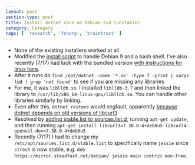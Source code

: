 ```yaml
---
layout: post
section-type: post
title: Install dotnet core on Debian sid (unstable) 
category: Category
tags: [ 'research', 'fsharp', 'braintrust' ]
---
```

- None of the existing installers worked at all
- Modified the [install script](https://gist.github.com/aolney/8d951cc15692e772e0ace8e27800555a) to handle Debian 9 and a bash shell. I've also recently (7/17) had luck with the bundled version [with instructions for linux here](https://www.microsoft.com/net/core#linuxdebian).
- After it runs do `find /opt/dotnet -name '*.so' -type f -print | xargs ldd | grep 'not found'` to see if you are missing any libraries
- For me, it was `liblldb.so`. I installed `liblldb-3.7` and then linked the library to `/usr/lib/x86_64-linux-gnu/liblldb.so`. You can handle other libraries similarly by linking.
- Even after this, `dotnet restore` would segfault, apparently [because dotnet depends on old versions of libcurl3](https://github.com/dotnet/core-setup/issues/545)
- Resolved by [adding stable.list to sources.list.d](https://serverfault.com/questions/22414/how-can-i-run-debian-stable-but-install-some-packages-from-testing), running `apt-get update`, and then running `apt-get install libcurl3=7.38.0-4+deb8u5 libcurl4-openssl-dev=7.38.0-4+deb8u5`
- Recently (7/17) I had to change my `/etc/apt/sources.list.d/stable.list` to specifically name `jessie` since `strech` is now stable, e.g. `deb     https://mirror.steadfast.net/debian/ jessie main contrib non-free`.
